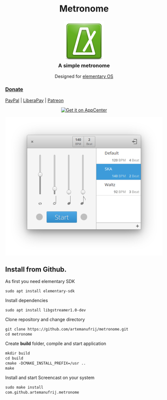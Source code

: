 <div>
    <h1 align="center">Metronome</h1>
    <h3 align="center"><img src="data/icons/com.github.artemanufrij.metronome.svg"/><br>A simple metronome</h3>
    <p align="center">Designed for <a href="https://elementary.io">elementary OS</p>
</div>

### Donate
<a href="https://www.paypal.me/ArtemAnufrij">PayPal</a> | <a href="https://liberapay.com/Artem/donate">LiberaPay</a> | <a href="https://www.patreon.com/ArtemAnufrij">Patreon</a>

<p align="center">
  <a href="https://appcenter.elementary.io/com.github.artemanufrij.metronome">
    <img src="https://appcenter.elementary.io/badge.svg" alt="Get it on AppCenter">
  </a>
</p>
<p align="center">
  <img src="Screenshot.png"/>
</p>

## Install from Github.

As first you need elementary SDK
```
sudo apt install elementary-sdk
```

Install dependencies
```
sudo apt install libgstreamer1.0-dev
```

Clone repository and change directory
```
git clone https://github.com/artemanufrij/metronome.git
cd metronome
```

Create **build** folder, compile and start application
```
mkdir build
cd build
cmake -DCMAKE_INSTALL_PREFIX=/usr ..
make
```

Install and start Screencast on your system
```
sudo make install
com.github.artemanufrij.metronome
```
